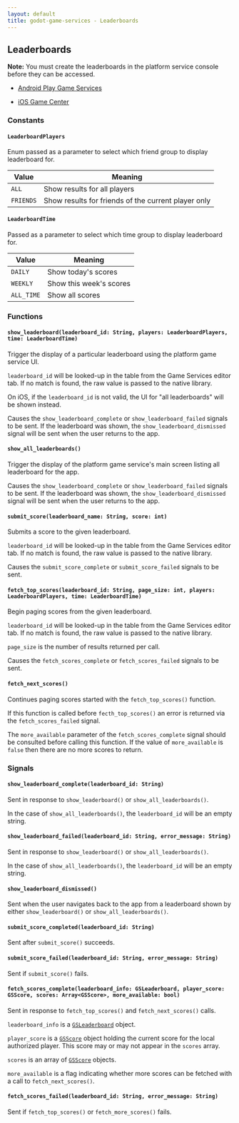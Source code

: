 ```yaml
---
layout: default
title: godot-game-services - Leaderboards
---
```


## Leaderboards

**Note:** You must create the leaderboards in the platform service console before they can be accessed.

* [Android Play Game Services](https://developers.google.com/games/services/android/leaderboards)

* [iOS Game Center](https://developer.apple.com/documentation/gamekit/gkleaderboard)


### Constants

#### `LeaderboardPlayers`

Enum passed as a parameter to select which friend group to display leaderboard for.

|Value|Meaning|
|-|-|
|`ALL`|Show results for all players|
|`FRIENDS`|Show results for friends of the current player only|

#### `LeaderboardTime`

Passed as a parameter to select which time group to display leaderboard for.

|Value|Meaning|
|-|-|
|`DAILY`|Show today's scores|
|`WEEKLY`|Show this week's scores|
|`ALL_TIME`|Show all scores|


### Functions

#### `show_leaderboard(leaderboard_id: String, players: LeaderboardPlayers, time: LeaderboardTime)`

Trigger the display of a particular leaderboard using the platform game service UI.

`leaderboard_id` will be looked-up in the table from the Game Services editor tab. If no match is found, the raw value is passed to the native library.

On iOS, if the `leaderboard_id` is not valid, the UI for "all leaderboards" will be shown instead.

Causes the `show_leaderboard_complete` or `show_leaderboard_failed` signals to be sent. If the leaderboard was shown, the `show_leaderboard_dismissed` signal will be sent when the user returns to the app.

#### `show_all_leaderboards()`

Trigger the display of the platform game service's main screen listing all leaderboard for the app.

Causes the `show_leaderboard_complete` or `show_leaderboard_failed` signals to be sent. If the leaderboard was shown, the `show_leaderboard_dismissed` signal will be sent when the user returns to the app.

#### `submit_score(leaderboard_name: String, score: int)`

Submits a score to the given leaderboard.

`leaderboard_id` will be looked-up in the table from the Game Services editor tab. If no match is found, the raw value is passed to the native library.

Causes the `submit_score_complete` or `submit_score_failed` signals to be sent.

#### `fetch_top_scores(leaderboard_id: String, page_size: int, players: LeaderboardPlayers, time: LeaderboardTime)`

Begin paging scores from the given leaderboard.

`leaderboard_id` will be looked-up in the table from the Game Services editor tab. If no match is found, the raw value is passed to the native library.

`page_size` is the number of results returned per call.

Causes the `fetch_scores_complete` or `fetch_scores_failed` signals to be sent.

#### `fetch_next_scores()`

Continues paging scores started with the `fetch_top_scores()` function.

If this function is called before `fecth_top_scores()` an error is returned via the `fetch_scores_failed` signal.

The `more_available` parameter of the `fetch_scores_complete` signal should be consulted before calling this function. If the value of `more_available` is `false` then there are no more scores to return.


### Signals

#### `show_leaderboard_complete(leaderboard_id: String)`

Sent in response to `show_leaderboard()` or `show_all_leaderboards()`.

In the case of `show_all_leaderboards()`, the `leaderboard_id` will be an empty string.

#### `show_leaderboard_failed(leaderboard_id: String, error_message: String)`

Sent in response to `show_leaderboard()` or `show_all_leaderboards()`.

In the case of `show_all_leaderboards()`, the `leaderboard_id` will be an empty string.

#### `show_leaderboard_dismissed()`

Sent when the user navigates back to the app from a leaderboard shown by either `show_leaderboard()` or `show_all_leaderboards()`.

#### `submit_score_completed(leaderboard_id: String)`

Sent after `submit_score()` succeeds.

#### `submit_score_failed(leaderboard_id: String, error_message: String)`

Sent if `submit_score()` fails.

#### `fetch_scores_complete(leaderboard_info: GSLeaderboard, player_score: GSScore, scores: Array<GSScore>, more_available: bool)`

Sent in response to `fetch_top_scores()` and `fetch_next_scores()` calls.

`leaderboard_info` is a [`GSLeaderboard`](gsleaderboard.html) object.

`player_score` is a [`GSScore`](gsscore.html) object holding the current score for the local authorized player. This score may or may not appear in the `scores` array.

`scores` is an array of [`GSScore`](gsscore.html) objects.

`more_available` is a flag indicating whether more scores can be fetched with a call to `fetch_next_scores()`.

#### `fetch_scores_failed(leaderboard_id: String, error_message: String)`

Sent if `fetch_top_scores()` or `fetch_more_scores()` fails.
